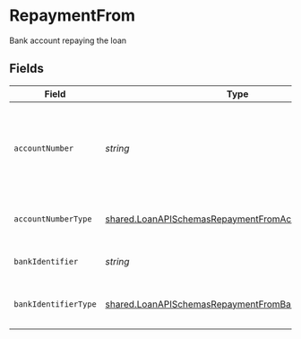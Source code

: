 # RepaymentFrom

Bank account repaying the loan


## Fields

| Field                                                                                                                               | Type                                                                                                                                | Required                                                                                                                            | Description                                                                                                                         |
| ----------------------------------------------------------------------------------------------------------------------------------- | ----------------------------------------------------------------------------------------------------------------------------------- | ----------------------------------------------------------------------------------------------------------------------------------- | ----------------------------------------------------------------------------------------------------------------------------------- |
| `accountNumber`                                                                                                                     | *string*                                                                                                                            | :heavy_check_mark:                                                                                                                  | The account identifier. Only IBANs are supported at the moment.                                                                     |
| `accountNumberType`                                                                                                                 | [shared.LoanAPISchemasRepaymentFromAccountNumberType](../../../sdk/models/shared/loanapischemasrepaymentfromaccountnumbertype.md)   | :heavy_check_mark:                                                                                                                  | The type of account number (e.g. IBAN).                                                                                             |
| `bankIdentifier`                                                                                                                    | *string*                                                                                                                            | :heavy_check_mark:                                                                                                                  | The identifier of the bank.                                                                                                         |
| `bankIdentifierType`                                                                                                                | [shared.LoanAPISchemasRepaymentFromBankIdentifierType](../../../sdk/models/shared/loanapischemasrepaymentfrombankidentifiertype.md) | :heavy_check_mark:                                                                                                                  | The type of bank identifier (e.g. BIC).                                                                                             |